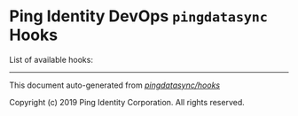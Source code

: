 
# Ping Identity DevOps `pingdatasync` Hooks
List of available hooks:

---
This document auto-generated from _[pingdatasync/hooks](https://github.com/pingidentity/pingidentity-docker-builds/blob/master/pingdatasync/hooks)_

Copyright (c)  2019 Ping Identity Corporation. All rights reserved.
